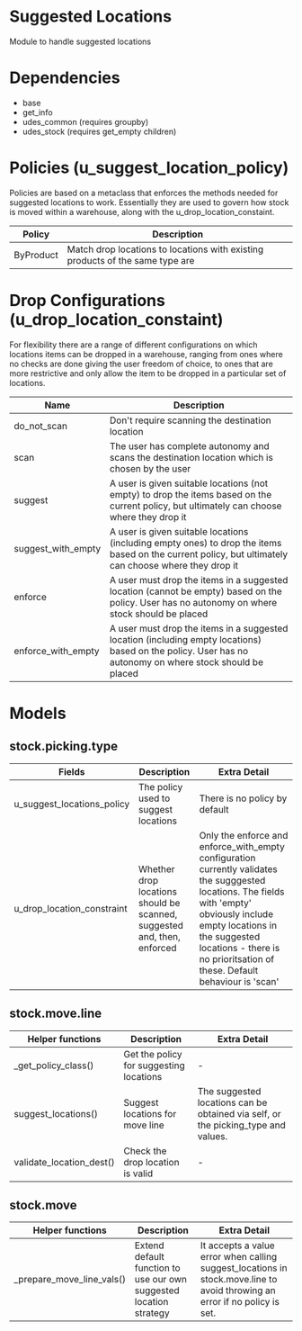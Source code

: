 # Suggested Locations

Module to handle suggested locations

# Dependencies
- base
- get_info 
- udes_common (requires groupby)
- udes_stock (requires get_empty children)

# Policies (u_suggest_location_policy)

Policies are based on a metaclass that enforces the methods needed for suggested locations to work. Essentially they are used to govern how stock is moved within a warehouse, along with the u_drop_location_constaint.

| Policy | Description |
| - | - |
| ByProduct | Match drop locations to locations with existing products of the same type are |

# Drop Configurations (u_drop_location_constaint)

For flexibility there are a range of different configurations on which locations items can be dropped in a warehouse, ranging from ones where no checks are done giving the user freedom of choice, to ones that are more restrictive and only allow the item to be dropped in a particular set of locations. 

| Name | Description |
| - | - |
| do_not_scan | Don't require scanning the destination location |
| scan | The user has complete autonomy and scans the destination location which is chosen by the user |
| suggest | A user is given suitable locations (not empty) to drop the items based on the current policy, but ultimately can choose where they drop it |
| suggest_with_empty | A user is given suitable locations (including empty ones) to drop the items based on the current policy, but ultimately can choose where they drop it  |
| enforce | A user must drop the items in a suggested location (cannot be empty) based on the policy. User has no autonomy on where stock should be placed |
| enforce_with_empty | A user must drop the items in a suggested location (including empty locations) based on the policy. User has no autonomy on where stock should be placed |

# Models

## stock.picking.type

| Fields | Description | Extra Detail |
| - | - | - |
| u_suggest_locations_policy | The policy used to suggest locations | There is no policy by default |
| u_drop_location_constraint | Whether drop locations should be scanned, suggested and, then, enforced | Only the enforce and enforce_with_empty configuration currently validates the sugggested locations. The fields with 'empty' obviously include empty locations in the suggested locations - there is no prioritsation of these.  Default behaviour is 'scan' |

## stock.move.line

| Helper functions | Description | Extra Detail |
| - | - | - |
| _get_policy_class() | Get the policy for suggesting locations | - |
| suggest_locations() | Suggest locations for move line | The suggested locations can be obtained via self, or the picking_type and values. |
| validate_location_dest() | Check the drop location is valid | - | 

## stock.move

| Helper functions | Description | Extra Detail |
| - | - | - |
| _prepare_move_line_vals() | Extend default function to use our own suggested location strategy | It accepts a value error when calling suggest_locations in stock.move.line to avoid throwing an error if no policy is set. |